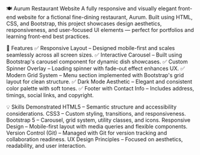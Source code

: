 🍽️ Aurum Restaurant Website
A fully responsive and visually elegant front-end website for a fictional fine-dining restaurant, Aurum. Built using HTML, CSS, and Bootstrap, this project showcases design aesthetics, responsiveness, and user-focused UI elements — perfect for portfolios and learning front-end best practices.

🔧 Features
✅ Responsive Layout – Designed mobile-first and scales seamlessly across all screen sizes.
✅ Interactive Carousel – Built using Bootstrap's carousel component for dynamic dish showcases.
✅ Custom Spinner Overlay – Loading spinner with fade-out effect enhances UX.
✅ Modern Grid System – Menu section implemented with Bootstrap's grid layout for clean structure.
✅ Dark Mode Aesthetic – Elegant and consistent color palette with soft tones.
✅ Footer with Contact Info – Includes address, timings, social links, and copyright.

💡 Skills Demonstrated
HTML5 – Semantic structure and accessibility considerations.
CSS3 – Custom styling, transitions, and responsiveness.
Bootstrap 5 – Carousel, grid system, utility classes, and icons.
Responsive Design – Mobile-first layout with media queries and flexible components.
Version Control (Git) – Managed with Git for version tracking and collaboration readiness.
UX Design Principles – Focused on aesthetics, readability, and user interaction.